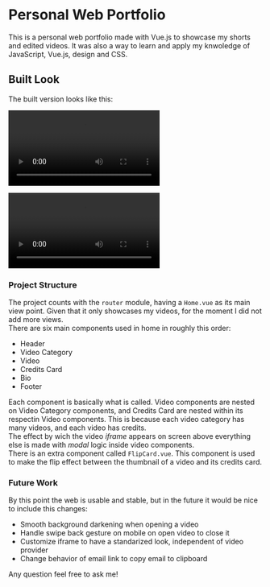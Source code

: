 # Personal Web Portfolio

This is a personal web portfolio made with Vue.js to showcase my shorts and edited videos. It was also a way to learn and apply my knwoledge of JavaScript, Vue.js, design and CSS.  

## Built Look

The built version looks like this:

![Desktop view](.docs/desktop.mp4)

![Mobile view](.docs/mobile.mp4)

### Project Structure

The project counts with the `router` module, having a `Home.vue` as its main view point. Given that it only showcases my videos, for the moment I did not add more views.  
There are six main components used in home in roughly this order:

- Header
- Video Category
- Video
- Credits Card
- Bio
- Footer

Each component is basically what is called. Video components are nested on Video Category components, and Credits Card are nested within its respectin Video components. This is because each video category has many videos, and each video has credits.  
The effect by wich the video _iframe_ appears on screen above everything else is made with _modal_ logic inside video components.  
There is an extra component called `FlipCard.vue`. This component is used to make the flip effect between the thumbnail of a video and its credits card.

### Future Work

By this point the web is usable and stable, but in the future it would be nice to include this changes:

- Smooth background darkening when opening a video
- Handle swipe back gesture on mobile on open video to close it
- Customize iframe to have a standarized look, independent of video provider
- Change behavior of email link to copy email to clipboard



Any question feel free to ask me!
